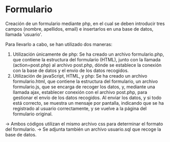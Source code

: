 # Formulario

Creación de un formulario mediante php, en el cual se deben introducir tres campos (nombre, apellidos, email) e insertarlos en una base de datos, llamada 'usuario'. 

Para llevarlo a cabo, se han utilizado dos maneras:
  1)  Utilización únicamente de php: Se ha creado un archivo formulario.php, que contiene la estructura del formulario (HTML), junto con la llamada (action=post.php) al archivo post.php, dónde se establece la conexión con la base de datos y el envío de los datos recogidos.
  2)  Utilización de javaScript, HTML, y php: Se ha creado un archivo formulario.html, que contiene la estructura del formulario, un archivo formulario.js, que se encarga de recoger los datos, y, mediante una llamada ajax, establecer conexión con el archivo post.php, para gestionar el envío de los datos recogidos. Al enviar los datos, y si todo está correcto, se muestra un mensaje por pantalla, indicando que se ha registrado al usuario correctamente, y se vuelve a la página del formulario original.
     
-> Ambos códigos utilizan el mismo archivo css para determinar el formato del formulario.
-> Se adjunta también un archivo usuario.sql que recoge la base de datos.
